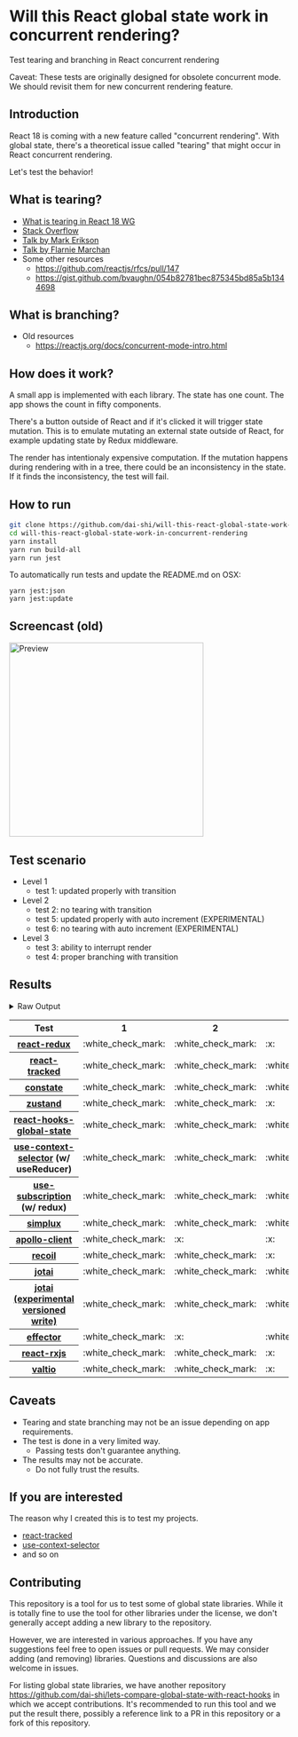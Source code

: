 # Will this React global state work in concurrent rendering?

Test tearing and branching in React concurrent rendering

Caveat: These tests are originally designed for obsolete concurrent mode. We should revisit them for new concurrent rendering feature.

## Introduction

React 18 is coming with a new feature called "concurrent rendering".
With global state, there's a theoretical issue called "tearing"
that might occur in React concurrent rendering.

Let's test the behavior!

## What is tearing?

- [What is tearing in React 18 WG](https://github.com/reactwg/react-18/discussions/69)
- [Stack Overflow](https://stackoverflow.com/questions/54891675/what-is-tearing-in-the-context-of-the-react-redux)
- [Talk by Mark Erikson](https://www.youtube.com/watch?v=yOZ4Ml9LlWE&t=933s)
- [Talk by Flarnie Marchan](https://www.youtube.com/watch?v=V1Ly-8Z1wQA&t=1079s)
- Some other resources
  - https://github.com/reactjs/rfcs/pull/147
  - https://gist.github.com/bvaughn/054b82781bec875345bd85a5b1344698

## What is branching?

- Old resources
  - https://reactjs.org/docs/concurrent-mode-intro.html

## How does it work?

A small app is implemented with each library.
The state has one count.
The app shows the count in fifty components.

There's a button outside of React and
if it's clicked it will trigger state mutation.
This is to emulate mutating an external state outside of React,
for example updating state by Redux middleware.

The render has intentionaly expensive computation.
If the mutation happens during rendering with in a tree,
there could be an inconsistency in the state.
If it finds the inconsistency, the test will fail.

## How to run

```bash
git clone https://github.com/dai-shi/will-this-react-global-state-work-in-concurrent-rendering.git
cd will-this-react-global-state-work-in-concurrent-rendering
yarn install
yarn run build-all
yarn run jest
```

To automatically run tests and update the README.md on OSX:
```
yarn jest:json
yarn jest:update
```

## Screencast (old)

<img src="https://user-images.githubusercontent.com/490574/61502196-ce109200-aa0d-11e9-9efc-6203545d367c.gif" alt="Preview" width="350" />

## Test scenario

- Level 1
  - test 1: updated properly with transition
- Level 2
  - test 2: no tearing with transition
  - test 5: updated properly with auto increment (EXPERIMENTAL)
  - test 6: no tearing with auto increment (EXPERIMENTAL)
- Level 3
  - test 3: ability to interrupt render
  - test 4: proper branching with transition

## Results

<details>
<summary>Raw Output</summary>

```
 react-redux
   with useTransition
     ✓ test 1: updated properly with transition (3939 ms)
     ✓ test 2: no tearing with transition (25 ms)
     ✕ test 3: ability to interrupt render (2 ms)
     ✕ test 4: proper branching with transition (4516 ms)
   with intensive auto increment
     ✓ test 5: updated properly with auto increment (2212 ms)
     ✕ test 6: no tearing with auto increment (3 ms)
 react-tracked
   with useTransition
     ✓ test 1: updated properly with transition (3619 ms)
     ✓ test 2: no tearing with transition (30 ms)
     ✓ test 3: ability to interrupt render
     ✓ test 4: proper branching with transition (5447 ms)
   with intensive auto increment
     ✓ test 5: updated properly with auto increment (6141 ms)
     ✓ test 6: no tearing with auto increment (2 ms)
 constate
   with useTransition
     ✓ test 1: updated properly with transition (2667 ms)
     ✓ test 2: no tearing with transition (26 ms)
     ✓ test 3: ability to interrupt render
     ✓ test 4: proper branching with transition (3452 ms)
   with intensive auto increment
     ✓ test 5: updated properly with auto increment (4012 ms)
     ✓ test 6: no tearing with auto increment (2 ms)
 zustand
   with useTransition
     ✓ test 1: updated properly with transition (3889 ms)
     ✓ test 2: no tearing with transition (27 ms)
     ✕ test 3: ability to interrupt render (1 ms)
     ✕ test 4: proper branching with transition (4520 ms)
   with intensive auto increment
     ✓ test 5: updated properly with auto increment (2227 ms)
     ✕ test 6: no tearing with auto increment (1 ms)
 react-hooks-global-state
   with useTransition
     ✓ test 1: updated properly with transition (3466 ms)
     ✓ test 2: no tearing with transition (25 ms)
     ✓ test 3: ability to interrupt render
     ✕ test 4: proper branching with transition (7233 ms)
   with intensive auto increment
     ✕ test 5: updated properly with auto increment (13223 ms)
     ✕ test 6: no tearing with auto increment (5 ms)
 use-context-selector
   with useTransition
     ✓ test 1: updated properly with transition (3627 ms)
     ✓ test 2: no tearing with transition (25 ms)
     ✓ test 3: ability to interrupt render
     ✓ test 4: proper branching with transition (5442 ms)
   with intensive auto increment
     ✓ test 5: updated properly with auto increment (6143 ms)
     ✓ test 6: no tearing with auto increment (1 ms)
 use-subscription
   with useTransition
     ✓ test 1: updated properly with transition (3523 ms)
     ✓ test 2: no tearing with transition (120 ms)
     ✓ test 3: ability to interrupt render
     ✕ test 4: proper branching with transition (7571 ms)
   with intensive auto increment
     ✕ test 5: updated properly with auto increment (13194 ms)
     ✕ test 6: no tearing with auto increment (4 ms)
 react-state
   with useTransition
     ✓ test 1: updated properly with transition (2635 ms)
     ✓ test 2: no tearing with transition (23 ms)
     ✓ test 3: ability to interrupt render
     ✓ test 4: proper branching with transition (3464 ms)
   with intensive auto increment
     ✓ test 5: updated properly with auto increment (4008 ms)
     ✓ test 6: no tearing with auto increment
 simplux
   with useTransition
     ✓ test 1: updated properly with transition (2682 ms)
     ✓ test 2: no tearing with transition (29 ms)
     ✓ test 3: ability to interrupt render
     ✕ test 4: proper branching with transition (7396 ms)
   with intensive auto increment
     ✓ test 5: updated properly with auto increment (4078 ms)
     ✓ test 6: no tearing with auto increment (2 ms)
 apollo-client
   with useTransition
     ✓ test 1: updated properly with transition (3751 ms)
     ✕ test 2: no tearing with transition (28 ms)
     ✕ test 3: ability to interrupt render (1 ms)
     ✕ test 4: proper branching with transition (3869 ms)
   with intensive auto increment
     ✓ test 5: updated properly with auto increment (2406 ms)
     ✕ test 6: no tearing with auto increment (1 ms)
 recoil
   with useTransition
     ✓ test 1: updated properly with transition (3637 ms)
     ✓ test 2: no tearing with transition (25 ms)
     ✕ test 3: ability to interrupt render
     ✕ test 4: proper branching with transition (4362 ms)
   with intensive auto increment
     ✓ test 5: updated properly with auto increment (3053 ms)
     ✓ test 6: no tearing with auto increment (2 ms)
 jotai
   with useTransition
     ✓ test 1: updated properly with transition (4036 ms)
     ✓ test 2: no tearing with transition (27 ms)
     ✓ test 3: ability to interrupt render
     ✕ test 4: proper branching with transition (8684 ms)
   with intensive auto increment
     ✓ test 5: updated properly with auto increment (5236 ms)
     ✓ test 6: no tearing with auto increment (1 ms)
 jotai-versioned-write
   with useTransition
     ✓ test 1: updated properly with transition (2675 ms)
     ✓ test 2: no tearing with transition (29 ms)
     ✓ test 3: ability to interrupt render (1 ms)
     ✓ test 4: proper branching with transition (3481 ms)
   with intensive auto increment
     ✓ test 5: updated properly with auto increment (4024 ms)
     ✓ test 6: no tearing with auto increment (1 ms)
 effector
   with useTransition
     ✓ test 1: updated properly with transition (2503 ms)
     ✕ test 2: no tearing with transition (30 ms)
     ✓ test 3: ability to interrupt render (1 ms)
     ✕ test 4: proper branching with transition (994 ms)
   with intensive auto increment
     ✓ test 5: updated properly with auto increment (2207 ms)
     ✕ test 6: no tearing with auto increment (1 ms)
 react-rxjs
   with useTransition
     ✓ test 1: updated properly with transition (3911 ms)
     ✓ test 2: no tearing with transition (29 ms)
     ✕ test 3: ability to interrupt render
     ✕ test 4: proper branching with transition (4524 ms)
   with intensive auto increment
     ✓ test 5: updated properly with auto increment (3020 ms)
     ✓ test 6: no tearing with auto increment
 valtio
   with useTransition
     ✓ test 1: updated properly with transition (3910 ms)
     ✓ test 2: no tearing with transition (32 ms)
     ✕ test 3: ability to interrupt render (1 ms)
     ✕ test 4: proper branching with transition (4515 ms)
   with intensive auto increment
     ✓ test 5: updated properly with auto increment (2214 ms)
     ✕ test 6: no tearing with auto increment (1 ms)

```
</details>

<table>
<tr><th>Test</th><th>1</th><th>2</th><th>3</th><th>4</th><th>5</th><th>6</th></tr>
	<tr>
		<th><a href="https://react-redux.js.org">react-redux</a></th>
		<td>:white_check_mark:</td>
		<td>:white_check_mark:</td>
		<td>:x:</td>
		<td>:x:</td>
		<td>:white_check_mark:</td>
		<td>:x:</td>
	</tr>
	<tr>
		<th><a href="https://react-tracked.js.org">react-tracked</a></th>
		<td>:white_check_mark:</td>
		<td>:white_check_mark:</td>
		<td>:white_check_mark:</td>
		<td>:white_check_mark:</td>
		<td>:white_check_mark:</td>
		<td>:white_check_mark:</td>
	</tr>
	<tr>
		<th><a href="https://github.com/diegohaz/constate">constate</a></th>
		<td>:white_check_mark:</td>
		<td>:white_check_mark:</td>
		<td>:white_check_mark:</td>
		<td>:white_check_mark:</td>
		<td>:white_check_mark:</td>
		<td>:white_check_mark:</td>
	</tr>
	<tr>
		<th><a href="https://github.com/pmndrs/zustand">zustand</a></th>
		<td>:white_check_mark:</td>
		<td>:white_check_mark:</td>
		<td>:x:</td>
		<td>:x:</td>
		<td>:white_check_mark:</td>
		<td>:x:</td>
	</tr>
	<tr>
		<th><a href="https://github.com/dai-shi/react-hooks-global-state">react-hooks-global-state</a></th>
		<td>:white_check_mark:</td>
		<td>:white_check_mark:</td>
		<td>:white_check_mark:</td>
		<td>:x:</td>
		<td>:x:</td>
		<td>:x:</td>
	</tr>
	<tr>
		<th><a href="https://github.com/dai-shi/use-context-selector">use-context-selector</a> (w/ useReducer)</th>
		<td>:white_check_mark:</td>
		<td>:white_check_mark:</td>
		<td>:white_check_mark:</td>
		<td>:white_check_mark:</td>
		<td>:white_check_mark:</td>
		<td>:white_check_mark:</td>
	</tr>
	<tr>
		<th><a href="https://github.com/facebook/react/tree/master/packages/use-subscription">use-subscription</a> (w/ redux)</th>
		<td>:white_check_mark:</td>
		<td>:white_check_mark:</td>
		<td>:white_check_mark:</td>
		<td>:x:</td>
		<td>:x:</td>
		<td>:x:</td>
	</tr>
	<tr>
		<th><a href="https://github.com/MrWolfZ/simplux">simplux</a></th>
		<td>:white_check_mark:</td>
		<td>:white_check_mark:</td>
		<td>:white_check_mark:</td>
		<td>:x:</td>
		<td>:white_check_mark:</td>
		<td>:white_check_mark:</td>
	</tr>
	<tr>
		<th><a href="https://github.com/apollographql/apollo-client">apollo-client</a></th>
		<td>:white_check_mark:</td>
		<td>:x:</td>
		<td>:x:</td>
		<td>:x:</td>
		<td>:white_check_mark:</td>
		<td>:x:</td>
	</tr>
	<tr>
		<th><a href="https://recoiljs.org">recoil</a></th>
		<td>:white_check_mark:</td>
		<td>:white_check_mark:</td>
		<td>:x:</td>
		<td>:x:</td>
		<td>:white_check_mark:</td>
		<td>:white_check_mark:</td>
	</tr>
	<tr>
		<th><a href="https://github.com/pmndrs/jotai">jotai</a></th>
		<td>:white_check_mark:</td>
		<td>:white_check_mark:</td>
		<td>:white_check_mark:</td>
		<td>:x:</td>
		<td>:white_check_mark:</td>
		<td>:white_check_mark:</td>
	</tr>
	<tr>
		<th><a href="https://github.com/pmndrs/jotai">jotai (experimental versioned write)</a></th>
		<td>:white_check_mark:</td>
		<td>:white_check_mark:</td>
		<td>:white_check_mark:</td>
		<td>:white_check_mark:</td>
		<td>:white_check_mark:</td>
		<td>:white_check_mark:</td>
	</tr>
	<tr>
		<th><a href="https://github.com/zerobias/effector">effector</a></th>
		<td>:white_check_mark:</td>
		<td>:x:</td>
		<td>:white_check_mark:</td>
		<td>:x:</td>
		<td>:white_check_mark:</td>
		<td>:x:</td>
	</tr>
	<tr>
		<th><a href="https://react-rxjs.org">react-rxjs</a></th>
		<td>:white_check_mark:</td>
		<td>:white_check_mark:</td>
		<td>:x:</td>
		<td>:x:</td>
		<td>:white_check_mark:</td>
		<td>:white_check_mark:</td>
	</tr>
	<tr>
		<th><a href="https://github.com/pmndrs/valtio">valtio</a></th>
		<td>:white_check_mark:</td>
		<td>:white_check_mark:</td>
		<td>:x:</td>
		<td>:x:</td>
		<td>:white_check_mark:</td>
		<td>:x:</td>
	</tr>

</table>

## Caveats

- Tearing and state branching may not be an issue depending on app requirements.
- The test is done in a very limited way.
  - Passing tests don't guarantee anything.
- The results may not be accurate.
  - Do not fully trust the results.

## If you are interested

The reason why I created this is to test my projects.

- [react-tracked](https://github.com/dai-shi/react-tracked)
- [use-context-selector](https://github.com/dai-shi/use-context-selector)
- and so on

## Contributing

This repository is a tool for us to test some of global state libraries.
While it is totally fine to use the tool for other libraries under the license,
we don't generally accept adding a new library to the repository.

However, we are interested in various approaches.
If you have any suggestions feel free to open issues or pull requests.
We may consider adding (and removing) libraries.
Questions and discussions are also welcome in issues.

For listing global state libraries, we have another repository
https://github.com/dai-shi/lets-compare-global-state-with-react-hooks
in which we accept contributions. It's recommended to run this tool
and we put the result there, possibly a reference link to a PR
in this repository or a fork of this repository.
